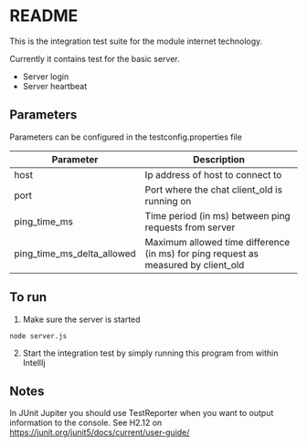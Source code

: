 # README
This is the integration test suite for the module internet technology.

Currently it contains test for the basic server.

- Server login
- Server heartbeat

## Parameters
Parameters can be configured in the testconfig.properties file

| Parameter                  | Description                                                                    |
|----------------------------|--------------------------------------------------------------------------------|
| host                       | Ip address of host to connect to                                               |
| port                       | Port where the chat client_old is running on                                       |
| ping_time_ms               | Time period (in ms) between ping requests from server                          |
| ping_time_ms_delta_allowed | Maximum allowed time difference (in ms) for ping request as measured by client_old |

## To run
1. Make sure the server is started
```
node server.js
```
2. Start the integration test by simply running this program from within IntellIj

## Notes
In JUnit Jupiter you should use TestReporter when you want to output information to the console. See H2.12 on 
https://junit.org/junit5/docs/current/user-guide/
